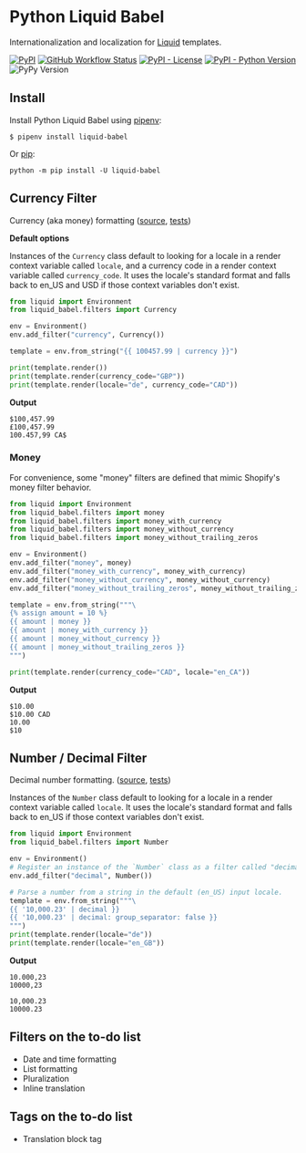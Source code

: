# Python Liquid Babel

Internationalization and localization for [Liquid](https://github.com/jg-rp/liquid/) templates.

[![PyPI](https://img.shields.io/pypi/v/liquid-babel?style=flat-square)](https://pypi.org/project/liquid-babel/)
[![GitHub Workflow Status](https://img.shields.io/github/workflow/status/jg-rp/liquid-babel/Tests?style=flat-square)](https://github.com/jg-rp/liquid-babel/actions)
[![PyPI - License](https://img.shields.io/pypi/l/liquid-babel?style=flat-square)](https://github.com/jg-rp/liquid-babel/blob/main/LICENSE)
[![PyPI - Python Version](https://img.shields.io/pypi/pyversions/liquid-babel?style=flat-square)](https://pypi.org/project/liquid-babel/)
![PyPy Version](https://img.shields.io/badge/pypy-3.7%20%7C%203.8-blue?style=flat-square)

## Install

Install Python Liquid Babel using [pipenv](https://pipenv.pypa.io/en/latest/):

```plain
$ pipenv install liquid-babel
```

Or [pip](https://pip.pypa.io/en/stable/getting-started/):

```plain
python -m pip install -U liquid-babel
```

## Currency Filter

Currency (aka money) formatting ([source](https://github.com/jg-rp/liquid-babel/blob/main/liquid-babel/filters/currency.py), [tests](https://github.com/jg-rp/liquid_babel/blob/main/tests/test_currency.py))

**Default options**

Instances of the `Currency` class default to looking for a locale in a render context variable called `locale`, and a currency code in a render context variable called `currency_code`. It uses the locale's standard format and falls back to en_US and USD if those context variables don't exist.

```python
from liquid import Environment
from liquid_babel.filters import Currency

env = Environment()
env.add_filter("currency", Currency())

template = env.from_string("{{ 100457.99 | currency }}")

print(template.render())
print(template.render(currency_code="GBP"))
print(template.render(locale="de", currency_code="CAD"))
```

**Output**

```plain
$100,457.99
£100,457.99
100.457,99 CA$
```

### Money

For convenience, some "money" filters are defined that mimic Shopify's money filter behavior.

```python
from liquid import Environment
from liquid_babel.filters import money
from liquid_babel.filters import money_with_currency
from liquid_babel.filters import money_without_currency
from liquid_babel.filters import money_without_trailing_zeros

env = Environment()
env.add_filter("money", money)
env.add_filter("money_with_currency", money_with_currency)
env.add_filter("money_without_currency", money_without_currency)
env.add_filter("money_without_trailing_zeros", money_without_trailing_zeros)

template = env.from_string("""\
{% assign amount = 10 %}
{{ amount | money }}
{{ amount | money_with_currency }}
{{ amount | money_without_currency }}
{{ amount | money_without_trailing_zeros }}
""")

print(template.render(currency_code="CAD", locale="en_CA"))
```

**Output**

```plain
$10.00
$10.00 CAD
10.00
$10
```

## Number / Decimal Filter

Decimal number formatting. ([source](https://github.com/jg-rp/liquid-babel/blob/main/liquid_babel/filters/number.py), [tests](https://github.com/jg-rp/liquid-babel/blob/main/tests/test_number.py))

Instances of the `Number` class default to looking for a locale in a render context variable called `locale`. It uses the locale's standard format and falls back to en_US if those context variables don't exist.

```python
from liquid import Environment
from liquid_babel.filters import Number

env = Environment()
# Register an instance of the `Number` class as a filter called "decimal".
env.add_filter("decimal", Number())

# Parse a number from a string in the default (en_US) input locale.
template = env.from_string("""\
{{ '10,000.23' | decimal }}
{{ '10,000.23' | decimal: group_separator: false }}
""")
print(template.render(locale="de"))
print(template.render(locale="en_GB"))
```

**Output**

```plain
10.000,23
10000,23

10,000.23
10000.23
```

## Filters on the to-do list

- Date and time formatting
- List formatting
- Pluralization
- Inline translation

## Tags on the to-do list

- Translation block tag
